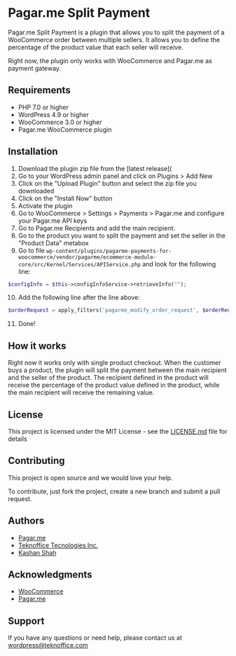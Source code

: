# Pagar.me Split Payment
Pagar.me Split Payment is a plugin that allows you to split the payment of a WooCommerce order between multiple sellers. It allows you to define the percentage of the product value that each seller will receive.

Right now, the plugin only works with WooCommerce and Pagar.me as payment gateway.

## Requirements
- PHP 7.0 or higher
- WordPress 4.9 or higher
- WooCommerce 3.0 or higher
- Pagar.me WooCommerce plugin

## Installation
1. Download the plugin zip file from the [latest release](
2. Go to your WordPress admin panel and click on Plugins > Add New
3. Click on the "Upload Plugin" button and select the zip file you downloaded
4. Click on the "Install Now" button
5. Activate the plugin
6. Go to WooCommerce > Settings > Payments > Pagar.me and configure your Pagar.me API keys
7. Go to Pagar.me Recipients and add the main recipient.
8. Go to the product you want to split the payment and set the seller in the "Product Data" metabox
9. Go to file `wp-content/plugins/pagarme-payments-for-woocommerce/vendor/pagarme/ecommerce-module-core/src/Kernel/Services/APIService.php` and look for the following line:
```php
$configInfo = $this->configInfoService->retrieveInfo("");
```
10. Add the following line after the line above:
```php 
$orderRequest = apply_filters('pagarme_modify_order_request', $orderRequest);
```
11. Done!

## How it works
Right now it works only with single product checkout. When the customer buys a product, the plugin will split the payment between the main recipient and the seller of the product. The recipient defined in the product will receive the percentage of the product value defined in the product, while the main recipient will receive the remaining value.

## License
This project is licensed under the MIT License - see the [LICENSE.md](LICENSE.md) file for details

## Contributing
This project is open source and we would love your help.

To contribute, just fork the project, create a new branch and submit a pull request.

## Authors
- [Pagar.me](https://pagar.me)
- [Teknoffice Tecnologies Inc.](https://www.teknoffice.com)
- [Kashan Shah](https://www.kashanshah.com)

## Acknowledgments
- [WooCommerce](https://woocommerce.com/)
- [Pagar.me](https://pagar.me)

## Support
If you have any questions or need help, please contact us at [wordpress@teknoffice.com](mailto:wordpress@teknoffice.com)
